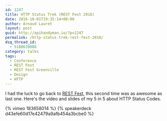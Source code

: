 ```yaml
---
id: 1247
title: HTTP Status Trek (REST Fest 2016)
date: 2016-10-01T19:35:14+00:00
author: Arnaud Lauret
layout: post
guid: http://apihandyman.io/?p=1247
permalink: /http-status-trek-rest-fest-2016/
dsq_thread_id:
  - 5188639088
category: talks
tags:
  - Conference
  - REST Fest
  - REST Fest Greenville
  - Design
  - HTTP
---
```

I had the luck to go back to [REST Fest](http://www.restfest.org/), this second time was as awesome as last one. Here's the video and slides of my 5 in 5 about HTTP Status Codes.
<!--more-->
  
{% vimeo 183658014 %}
{% speakerdeck d43efe60d17e42479a9afb454a3bcbe0 %}